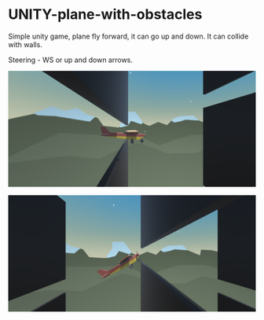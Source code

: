 # UNITY-plane-with-obstacles
Simple unity game, plane fly forward, it can go up and down. It can collide with walls.

Steering - WS or up and down arrows.

![](https://github.com/pl1000100/UNITY-plane-with-obstacles/blob/main/examples/images/1.png?raw=true)

![](https://github.com/pl1000100/UNITY-plane-with-obstacles/blob/main/examples/images/2.png?raw=true)

